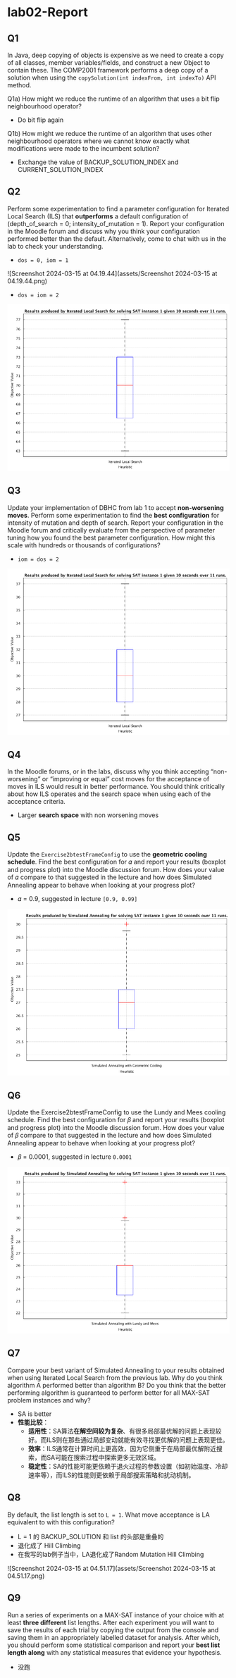 # lab02-Report

## Q1

In Java, deep copying of objects is expensive as we need to create a copy of all classes, member variables/fields, and construct a new Object to contain these. The COMP2001 framework performs a deep copy of a solution when using the `copySolution(int indexFrom, int indexTo)` API method. 

Q1a) How might we reduce the runtime of an algorithm that uses a bit flip neighbourhood operator? 

-   Do bit flip again

Q1b) How might we reduce the runtime of an algorithm that uses other neighbourhood operators where we cannot know exactly what modifications were made to the incumbent solution?

-   Exchange the value of BACKUP_SOLUTION_INDEX and CURRENT_SOLUTION_INDEX

## Q2

Perform some experimentation to find a parameter configuration for Iterated Local Search (ILS) that **outperforms** a default configuration of (depth_of_search = 0; intensity_of_mutation = 1). Report your configuration in the Moodle forum and discuss why you think your configuration performed better than the default. Alternatively, come to chat with us in the lab to check your understanding.

-   `dos = 0, iom = 1`

![Screenshot 2024-03-15 at 04.19.44](assets/Screenshot 2024-03-15 at 04.19.44.png)

-   `dos = iom = 2`

![lab02-q2](assets/lab02-q2.png)

## Q3

Update your implementation of DBHC from lab 1 to accept **non-worsening moves**. Perform some experimentation to find the **best configuration** for intensity of mutation and depth of search. Report your configuration in the Moodle forum and critically evaluate from the perspective of parameter tuning how you found the best parameter configuration. How might this scale with hundreds or thousands of configurations?

-   `iom = dos = 2`

![lab02-q3](assets/lab02-q3.png)

## Q4

In the Moodle forums, or in the labs, discuss why you think accepting “non-worsening” or “improving or equal” cost moves for the acceptance of moves in ILS would result in better performance. You should think critically about how ILS operates and the search space when using each of the acceptance criteria.

-   Larger **search space** with non worsening moves

## Q5

Update the `Exercise2btestFrameConfig` to use the **geometric cooling schedule**. Find the best configuration for 𝛼 and report your results (boxplot and progress plot) into the Moodle discussion forum. How does your value of 𝛼 compare to that suggested in the lecture and how does Simulated Annealing appear to behave when looking at your progress plot?

-   𝛼 = 0.9, suggested in lecture `[0.9, 0.99]`

![lab02-q5](assets/lab02-q5.png)

## Q6

Update the Exercise2btestFrameConfig to use the Lundy and Mees cooling schedule. Find the best configuration for 𝛽 and report your results (boxplot and progress plot) into the Moodle discussion forum. How does your value of 𝛽 compare to that suggested in the lecture and how does Simulated Annealing appear to behave when looking at your progress plot?

-   𝛽 = 0.0001, suggested in lecture `0.0001`

![lab02-q6](assets/lab02-q6.png)

## Q7

Compare your best variant of Simulated Annealing to your results obtained when using Iterated Local Search from the previous lab. Why do you think algorithm A performed better than algorithm B? Do you think that the better performing algorithm is guaranteed to perform better for all MAX-SAT problem instances and why?

-   SA is better
-   **性能比较**：
    -   **适用性**：SA算法**在解空间较为复杂**、有很多局部最优解的问题上表现较好。而ILS则在那些通过局部变动就能有效寻找更优解的问题上表现更佳。
    -   **效率**：ILS通常在计算时间上更高效，因为它侧重于在局部最优解附近搜索，而SA可能在搜索过程中探索更多无效区域。
    -   **稳定性**：SA的性能可能更依赖于退火过程的参数设置（如初始温度、冷却速率等），而ILS的性能则更依赖于局部搜索策略和扰动机制。

## Q8

By default, the list length is set to `L = 1`. What move acceptance is LA equivalent to with this configuration?

-   L = 1 的 BACKUP_SOLUTION 和 list 的头部是重叠的
-   退化成了 Hill Climbing
-   在我写的lab例子当中，LA退化成了Random Mutation Hill Climbing

![Screenshot 2024-03-15 at 04.51.17](assets/Screenshot 2024-03-15 at 04.51.17.png)

## Q9

Run a series of experiments on a MAX-SAT instance of your choice with at least **three different** list lengths. After each experiment you will want to save the results of each trial by copying the output from the console and saving them in an appropriately labelled dataset for analysis. After which, you should perform some statistical comparison and report your **best list length along** with any statistical measures that evidence your hypothesis.

-   没跑